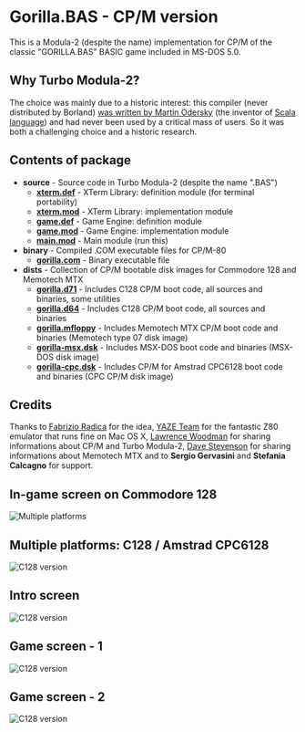 # Gorilla.BAS - CP/M version

This is a Modula-2 (despite the name) implementation for CP/M of the classic "GORILLA.BAS" BASIC game included in MS-DOS 5.0.

## Why Turbo Modula-2?
The choice was mainly due to a historic interest: this compiler (never distributed by Borland) [was written by Martin Odersky](https://groups.google.com/forum/?fromgroups=#!topic/comp.lang.modula2/Ruy9g8aBmF0) (the inventor of [Scala language](http://www.scala-lang.org/)) and had never been used by a critical mass of users. So it was both a challenging choice and a historic research.

## Contents of package
- **source** - Source code in Turbo Modula-2 (despite the name ".BAS")
  - [**xterm.def**](https://github.com/sblendorio/gorilla-cpm/blob/master/source/xterm.def) - XTerm Library: definition module (for terminal portability)
  - [**xterm.mod**](https://github.com/sblendorio/gorilla-cpm/blob/master/source/xterm.mod) - XTerm Library: implementation module
  - [**game.def**](https://github.com/sblendorio/gorilla-cpm/blob/master/source/game.def) - Game Engine: definition module
  - [**game.mod**](https://github.com/sblendorio/gorilla-cpm/blob/master/source/game.mod) - Game Engine: implementation module
  - [**main.mod**](https://github.com/sblendorio/gorilla-cpm/blob/master/source/main.mod) - Main module (run this)
- **binary** - Compiled .COM executable files for CP/M-80
  - [**gorilla.com**](https://github.com/sblendorio/gorilla-cpm/blob/master/binary/gorilla.com?raw=true) - Binary executable file
- **dists** - Collection of CP/M bootable disk images for Commodore 128 and Memotech MTX
  - [**gorilla.d71**](https://github.com/sblendorio/gorilla-cpm/blob/master/dists/gorilla.d71?raw=true) - Includes C128 CP/M boot code, all sources and binaries, some utilities
  - [**gorilla.d64**](https://github.com/sblendorio/gorilla-cpm/blob/master/dists/gorilla.d64?raw=true) - Includes C128 CP/M boot code, all sources and binaries
  - [**gorilla.mfloppy**](https://github.com/sblendorio/gorilla-cpm/blob/master/dists/gorilla.mfloppy?raw=true) - Includes Memotech MTX CP/M boot code and binaries (Memotech type 07 disk image)
  - [**gorilla-msx.dsk**](https://github.com/sblendorio/gorilla-cpm/blob/master/dists/gorilla-msx.dsk?raw=true) - Includes MSX-DOS boot code and binaries (MSX-DOS disk image)
  - [**gorilla-cpc.dsk**](https://github.com/sblendorio/gorilla-cpm/blob/master/dists/gorilla-cpc.dsk?raw=true) - Includes CP/M for Amstrad CPC6128 boot code and binaries (CPC CP/M disk image)

## Credits
Thanks to [Fabrizio Radica](http://www.retroacademy.it/) for the idea, [YAZE Team](http://www.mathematik.uni-ulm.de/users/ag/yaze/) for the fantastic Z80 emulator that runs fine on Mac OS X, [Lawrence Woodman](http://techtinkering.com/2013/03/12/if-only-borland-had-stuck-with-turbo-modula-2-for-cpm/) for sharing informations about CP/M and Turbo Modula-2, [Dave Stevenson](http://www.primrosebank.net/computers/mtx/mtx512.htm) for sharing informations about Memotech MTX and to **Sergio Gervasini** and **Stefania Calcagno** for support.

## In-game screen on Commodore 128
![Multiple platforms](http://www.sblendorio.eu/images/gorilla-128.jpg)
## Multiple platforms: C128 / Amstrad CPC6128
![C128 version](http://www.sblendorio.eu/images/gorilla128.jpg?1)
## Intro screen
![C128 version](http://www.sblendorio.eu/images/gorilla-1.png)
## Game screen - 1
![C128 version](http://www.sblendorio.eu/images/gorilla-2.png)
## Game screen - 2
![C128 version](http://www.sblendorio.eu/images/gorilla-3.png)


